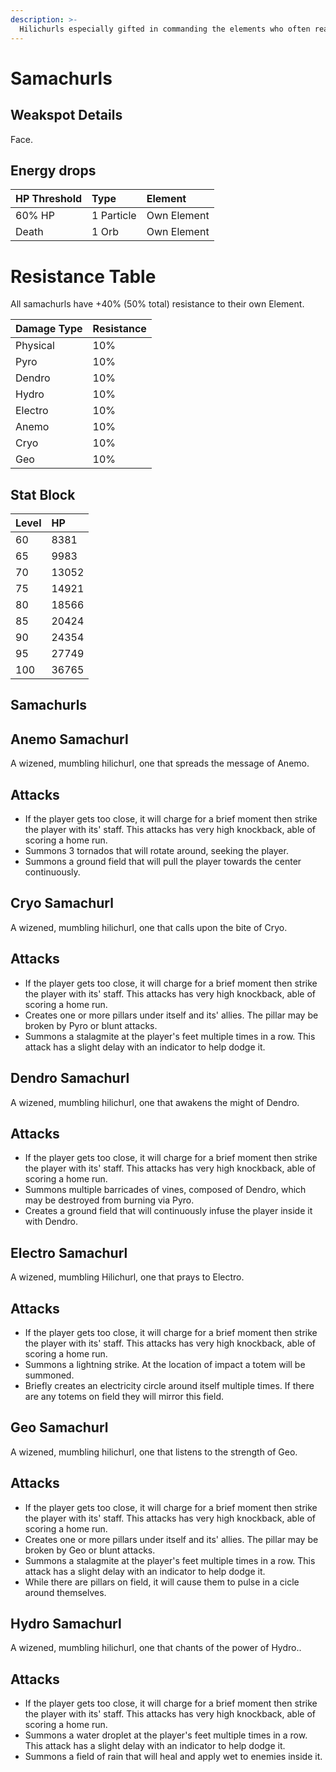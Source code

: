 ```yaml
---
description: >-
  Hilichurls especially gifted in commanding the elements who often reach the zenith of their Skill in their twilight years. Their ability to command the flowing winds stems from dark, forgotten memories.
---
```


# Samachurls

## Weakspot Details

Face.

## Energy drops

| HP Threshold | Type       | Element     |
| :----------- | :--------- | :---------- |
| 60% HP       | 1 Particle | Own Element |
| Death        | 1 Orb      | Own Element |

# Resistance Table

All samachurls have +40% (50% total) resistance to their own Element.

| Damage Type | Resistance |
| :---------- | :--------- |
| Physical    | 10%        |
| Pyro        | 10%        |
| Dendro      | 10%        |
| Hydro       | 10%        |
| Electro     | 10%        |
| Anemo       | 10%        |
| Cryo        | 10%        |
| Geo         | 10%        |

## Stat Block

| Level | HP    |
| :---- | :---- |
| 60    | 8381  |
| 65    | 9983  |
| 70    | 13052 |
| 75    | 14921 |
| 80    | 18566 |
| 85    | 20424 |
| 90    | 24354 |
| 95    | 27749 |
| 100   | 36765 |

## Samachurls

<Tabs>
<TabItem value="anemo" label="Anemo">

## Anemo Samachurl

A wizened, mumbling hilichurl, one that spreads the message of Anemo.

## Attacks

* If the player gets too close, it will charge for a brief moment then strike the player with its' staff. This attacks has very high knockback, able of scoring a home run.
* Summons 3 tornados that will rotate around, seeking the player.
* Summons a ground field that will pull the player towards the center continuously.

</TabItem>

<TabItem value="cryo" label="Cryo">

## Cryo Samachurl

A wizened, mumbling hilichurl, one that calls upon the bite of Cryo.

## Attacks

* If the player gets too close, it will charge for a brief moment then strike the player with its' staff. This attacks has very high knockback, able of scoring a home run.
* Creates one or more pillars under itself and its' allies. The pillar may be broken by Pyro or blunt attacks.
* Summons a stalagmite at the player's feet multiple times in a row. This attack has a slight delay with an indicator to help dodge it.

</TabItem>

<TabItem value="dendro" label="Dendro">

## Dendro Samachurl

A wizened, mumbling hilichurl, one that awakens the might of Dendro.

## Attacks

* If the player gets too close, it will charge for a brief moment then strike the player with its' staff. This attacks has very high knockback, able of scoring a home run.
* Summons multiple barricades of vines, composed of Dendro, which may be destroyed from burning via Pyro.
* Creates a ground field that will continuously infuse the player inside it with Dendro.

</TabItem>

<TabItem value="electro" label="Electro">

## Electro Samachurl

A wizened, mumbling Hilichurl, one that prays to Electro.

## Attacks

* If the player gets too close, it will charge for a brief moment then strike the player with its' staff. This attacks has very high knockback, able of scoring a home run.
* Summons a lightning strike. At the location of impact a totem will be summoned.
* Briefly creates an electricity circle around itself multiple times. If there are any totems on field they will mirror this field.

</TabItem>

<TabItem value="geo" label="Geo">

## Geo Samachurl

A wizened, mumbling hilichurl, one that listens to the strength of Geo.

## Attacks

* If the player gets too close, it will charge for a brief moment then strike the player with its' staff. This attacks has very high knockback, able of scoring a home run.
* Creates one or more pillars under itself and its' allies. The pillar may be broken by Geo or blunt attacks.
* Summons a stalagmite at the player's feet multiple times in a row. This attack has a slight delay with an indicator to help dodge it.
* While there are pillars on field, it will cause them to pulse in a cicle around themselves.

</TabItem>

<TabItem value="hydro" label="Hydro">

## Hydro Samachurl

A wizened, mumbling hilichurl, one that chants of the power of Hydro..

## Attacks

* If the player gets too close, it will charge for a brief moment then strike the player with its' staff. This attacks has very high knockback, able of scoring a home run.
* Summons a water droplet at the player's feet multiple times in a row. This attack has a slight delay with an indicator to help dodge it.
* Summons a field of rain that will heal and apply wet to enemies inside it.

</TabItem>
</Tabs>
